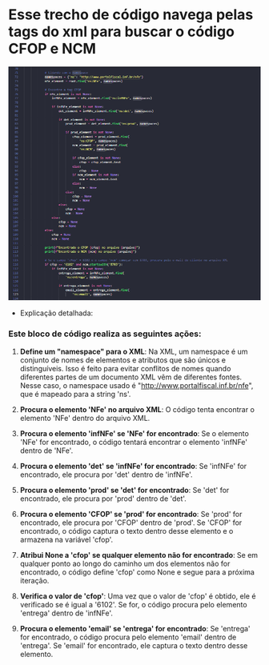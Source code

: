 # Esse trecho de código navega pelas tags do xml para buscar o código CFOP e NCM

![Print do código](namespace_bloco.png)

 * Explicação detalhada:

 ### Este bloco de código realiza as seguintes ações:

1. **Define um "namespace" para o XML**: Na XML, um namespace é um conjunto de nomes de elementos e atributos que são únicos e distinguíveis. Isso é feito para evitar conflitos de nomes quando diferentes partes de um documento XML vêm de diferentes fontes. Nesse caso, o namespace usado é "http://www.portalfiscal.inf.br/nfe", que é mapeado para a string 'ns'.

2. **Procura o elemento 'NFe' no arquivo XML**: O código tenta encontrar o elemento 'NFe' dentro do arquivo XML.

3. **Procura o elemento 'infNFe' se 'NFe' for encontrado**: Se o elemento 'NFe' for encontrado, o código tentará encontrar o elemento 'infNFe' dentro de 'NFe'.

4. **Procura o elemento 'det' se 'infNFe' for encontrado**: Se 'infNFe' for encontrado, ele procura por 'det' dentro de 'infNFe'.

5. **Procura o elemento 'prod' se 'det' for encontrado**: Se 'det' for encontrado, ele procura por 'prod' dentro de 'det'.

6. **Procura o elemento 'CFOP' se 'prod' for encontrado**: Se 'prod' for encontrado, ele procura por 'CFOP' dentro de 'prod'. Se 'CFOP' for encontrado, o código captura o texto dentro desse elemento e o armazena na variável 'cfop'.

7. **Atribui None a 'cfop' se qualquer elemento não for encontrado**: Se em qualquer ponto ao longo do caminho um dos elementos não for encontrado, o código define 'cfop' como None e segue para a próxima iteração.

8. **Verifica o valor de 'cfop'**: Uma vez que o valor de 'cfop' é obtido, ele é verificado se é igual a '6102'. Se for, o código procura pelo elemento 'entrega' dentro de 'infNFe'.

9. **Procura o elemento 'email' se 'entrega' for encontrado**: Se 'entrega' for encontrado, o código procura pelo elemento 'email' dentro de 'entrega'. Se 'email' for encontrado, ele captura o texto dentro desse elemento.





